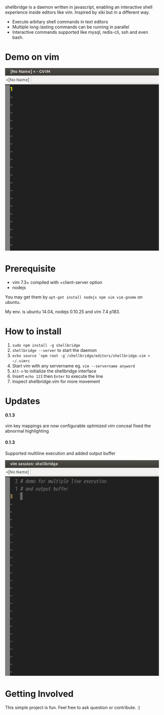 shellbridge is a daemon written in javascript, enabling an interactive shell experience inside editors like vim. Inspired by xiki but in a different way.

* Execute arbitary shell commands in text editors
* Multiple long-lasting commands can be running in parallel
* Interactive commands supported like mysql, redis-cli, ssh and even bash.


Demo on vim
===========

![alt tag](https://raw.githubusercontent.com/lokikl/shellbridge/master/demo/vim-demo.gif)


Prerequisite
============

* vim 7.3+ compiled with +client-server option
* nodejs

You may get them by `apt-get install nodejs npm vim vim-gnome` on ubuntu.

My env. is ubuntu 14.04, nodejs 0.10.25 and vim 7.4 p183.


How to install
==============

1. `sudo npm install -g shellbridge`
2. `shellbridge --server` to start the daemon
3. ``echo source `npm root -g`/shellbridge/editors/shellbridge.vim > ~/.vimrc``
4. Start vim with any servername eg. `vim --servername anyword`
5. `Alt-n` to initialize the shellbridge interface
6. Insert `echo 123` then `Enter` to execute the line
7. Inspect shellbridge.vim for more movement


Updates
=======

#### 0.1.3

vim key mappings are now configurable
optimized vim conceal
fixed the abnormal highlighting


#### 0.1.3

Supported multiline execution and added output buffer

![alt tag](https://raw.githubusercontent.com/lokikl/shellbridge/master/demo/multiline_output_buffer.gif)


Getting Involved
================

This simple project is fun. Feel free to ask question or contribute. :)
